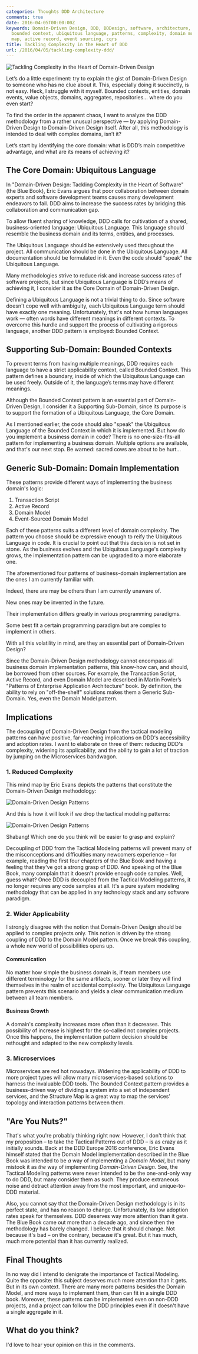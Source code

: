```yaml
---
categories: Thoughts DDD Architecture
comments: true
date: 2016-04-05T00:00:00Z
keywords: Domain-Driven Design, DDD, DDDesign, software, architecture, methodology,
  bounded context, ubiquitous language, patterns, complexity, domain model, structure
  map, active record, event sourcing, cqrs
title: Tackling Complexity in the Heart of DDD
url: /2016/04/05/tackling-complexity-ddd/
---
```


<img src="/images/ddd/title-img.jpg" alt="Tackling Complexity in the Heart of Domain-Driven Design" />

Let’s do a little experiment: try to explain the gist of Domain-Driven Design to someone who has no clue about it. This, especially doing it succinctly, is not easy. Heck, I struggle with it myself. Bounded contexts, entities, domain events, value objects, domains, aggregates, repositories… where do you even start?

To find the order in the apparent chaos, I want to analyze the DDD methodology from a rather unusual perspective — by applying Domain-Driven Design to Domain-Driven Design itself. After all, this methodology is intended to deal with complex domains, isn’t it?

<!--more-->

Let’s start by identifying the core domain: what is DDD’s main competitive advantage, and what are its means of achieving it?

## The Core Domain: Ubiquitous Language
In "Domain-Driven Design: Tackling Complexity in the Heart of Software"(the Blue Book), Eric Evans argues that poor collaboration between domain experts and software development teams causes many development endeavors to fail. DDD aims to increase the success rates by bridging this collaboration and communication gap. 

To allow fluent sharing of knowledge, DDD calls for cultivation of a shared, business-oriented language: Ubiquitous Language. This language should resemble the business domain and its terms, entities, and processes. 

The Ubiquitous Language should be extensively used throughout the project. All communication should be done in the Ubiquitous Language. All documentation should be formulated in it. Even the code should "speak" the Ubiquitous Language.

Many methodologies strive to reduce risk and increase success rates of software projects, but since Ubiquitous Language is DDD’s means of achieving it, I consider it as the Core Domain of Domain-Driven Design.

Defining a Ubiquitous Language is not a trivial thing to do. Since software doesn't cope well with ambiguity, each Ubiquitous Language term should have exactly one meaning. Unfortunately, that's not how human languages work — often words have different meanings in different contexts. To overcome this hurdle and support the process of cultivating a rigorous language, another DDD pattern is employed: Bounded Context.

## Supporting Sub-Domain: Bounded Contexts
To prevent terms from having multiple meanings, DDD requires each language to have a strict applicability context, called Bounded Context. This pattern defines a boundary, inside of which the Ubiquitous Language can be used freely. Outside of it, the language’s terms may have different meanings.

Although the Bounded Context pattern is an essential part of Domain-Driven Design, I consider it a Supporting Sub-Domain, since its purpose is to support the formation of a Ubiquitous Language, the Core Domain.

As I mentioned earlier, the code should also "speak" the Ubiquitous Language of the Bounded Context in which it is implemented. But how do you implement a business domain in code? There is no one-size-fits-all pattern for implementing a business domain. Multiple options are available, and that's our next stop. Be warned: sacred cows are about to be hurt...

## Generic Sub-Domain: Domain Implementation
These patterns provide different ways of implementing the business domain's logic:

1. Transaction Script
2. Active Record
3. Domain Model
4. Event-Sourced Domain Model

Each of these patterns suits a different level of domain complexity. The pattern you choose should be expressive enough to reify the Ubiquitous Language in code. It is crucial to point out that this decision is not set in stone. As the business evolves and the Ubiquitous Language's complexity grows, the implementation pattern can be upgraded to a more elaborate one.

The aforementioned four patterns of business-domain implementation are the ones I am currently familiar with.

Indeed, there are may be others than I am currently unaware of.

New ones may be invented in the future.

Their implementation differs greatly in various programming paradigms.

Some best fit a certain programming paradigm but are complex to implement in others.

With all this volatility in mind, are they an essential part of Domain-Driven Design?

Since the Domain-Driven Design methodology cannot encompass all business domain implementation patterns, this know-how can, and should, be borrowed from other sources. For example, the Transaction Script, Active Record, and even Domain Model are described in Martin Fowler’s "Patterns of Enterprise Application Architecture" book. By definition, the ability to rely on "off-the-shelf" solutions makes them a Generic Sub-Domain. Yes, even the Domain Model pattern.

## Implications
The decoupling of Domain-Driven Design from the tactical modeling patterns can have positive, far-reaching implications on DDD's accessibility and adoption rates. I want to elaborate on three of them: reducing DDD's complexity, widening its applicability, and the ability to gain a lot of traction by jumping on the Microservices bandwagon. 

### 1. Reduced Complexity
This mind map by Eric Evans depicts the patterns that constitute the Domain-Driven Design methodology:

<img src="/images/ddd/ddd-patterns.png" alt="Domain-Driven Design Patterns" />

And this is how it will look if we drop the tactical modeling patterns:

<img src="/images/ddd/ddd-patterns2.png" alt="Domain-Driven Design Patterns" />

Shabang! Which one do you think will be easier to grasp and explain?

Decoupling of DDD from the Tactical Modeling patterns will prevent many of the misconceptions and difficulties many newcomers experience – for example, reading the first four chapters of the Blue Book and having a feeling that they've got a strong grasp of DDD. And speaking of the Blue Book, many complain that it doesn't provide enough code samples. Well, guess what? Once DDD is decoupled from the Tactical Modeling patterns, it no longer requires any code samples at all. It's a pure system modeling methodology that can be applied in any technology stack and any software paradigm.

### 2. Wider Applicability
I strongly disagree with the notion that Domain-Driven Design should be applied to complex projects only. This notion is driven by the strong coupling of DDD to the Domain Model pattern. Once we break this coupling, a whole new world of possibilities opens up.

#### Communication
No matter how simple the business domain is, if team members use different terminology for the same artifacts, sooner or later they will find themselves in the realm of accidental complexity. The Ubiquitous Language pattern prevents this scenario and yields a clear communication medium between all team members.

#### Business Growth
A domain's complexity increases more often than it decreases. This possibility of increase is highest for the so-called not complex projects. Once this happens, the implementation pattern decision should be rethought and adapted to the new complexity levels.

### 3. Microservices
Microservices are red hot nowadays. Widening the applicability of DDD to more project types will allow many microservices-based solutions to harness the invaluable DDD tools. The Bounded Context pattern provides a business-driven way of dividing a system into a set of independent services, and the Structure Map is a great way to map the services’ topology and interaction patterns between them.

## "Are You Nuts?"
That's what you're probably thinking right now. However, I don't think that my proposition – to take the Tactical Patterns out of DDD – is as crazy as it initially sounds. Back at the DDD Europe 2016 conference, Eric Evans himself stated that the Domain Model implementation described in the Blue Book was intended to be *a* way of implementing a *Domain Model*, but many mistook it as *the* way of implementing *Domain-Driven Design*. See, the Tactical Modeling patterns were never intended to be the one-and-only way to do DDD, but many consider them as such. They produce extraneous noise and detract attention away from the most important, and unique-to-DDD material.

Also, you cannot say that the Domain-Driven Design methodology is in its perfect state, and has no reason to change. Unfortunately, its low adoption rates speak for themselves. DDD deserves way more attention than it gets. The Blue Book came out more than a decade ago, and since then the methodology has barely changed. I believe that it should change. Not because it's bad – on the contrary, because it's great. But it has much, much more potential than it has currently realized.

## Final Thoughts
In no way did I intend to denigrate the importance of Tactical Modeling. Quite the opposite: this subject deserves much more attention than it gets. But in its own context. There are many more patterns besides the Domain Model, and more ways to implement them, than can fit in a single DDD book. Moreover, these patterns can be implemented even on non-DDD projects, and a project can follow the DDD principles even if it doesn't have a single aggregate in it.

## What do you think?
I'd love to hear your opinion on this in the comments. 
